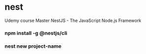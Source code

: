 # nest
Udemy course Master NestJS - The JavaScript Node.js Framework

### npm install -g @nestjs/cli
### nest new project-name

